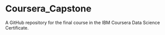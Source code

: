 # Coursera_Capstone
A GitHub repository for the final course in the IBM Coursera Data Science Certificate.
